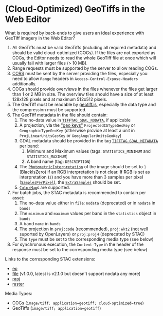 # (Cloud-Optimized) GeoTiffs in the Web Editor

What is required by back-ends to give users an ideal experience with GeoTiff imagery in the Web Editor?

1. All GeoTiffs must be valid GeoTiffs (including all required metadata) and should be valid cloud-optimized (COGs). If the files are not exported as COGs, the Editor needs to read the whole GeoTiff file at once which will usually fail with larger files (> 10 MB).
2. Range requests must be supported by the server to allow reading COGs.
3. [CORS](https://api.openeo.org/draft/index.html#section/Cross-Origin-Resource-Sharing-(CORS)/CORS-headers) must be sent by the server providing the files, especially you need to allow `Range` headers in `Access-Control-Expose-Headers` additionally.
4. COGs should provide overviews in the files whenever the files get larger than 1 or 2 MB in size. The overview tiles should have a size of at least 128x128 pixels and at maximum 512x512 pixels.
5. The GeoTiff must be readable by [geotiff.js](https://geotiffjs.github.io/geotiff.js/), especially the data type and the compression must be supported.
6. The GeoTiff metadata in the file should contain:
    1. The no-data value in [`TIFFTAG_GDAL_NODATA`](https://gdal.org/drivers/raster/gtiff.html#nodata-value), if applicable
	2. A projection, via the ["geo keys"](http://geotiff.maptools.org/spec/geotiff2.4.html) `ProjectedCSTypeGeoKey` or `GeographicTypeGeoKey` (otherwise provide at least a unit in `ProjLinearUnitsGeoKey` or `GeogAngularUnitsGeoKey`)
	3. GDAL metadata should be provided in the tag [`TIFFTAG_GDAL_METADATA`](https://gdal.org/drivers/raster/gtiff.html#metadata) per band:
		1. Minimum and Maximum values (tags: `STATISTICS_MINIMUM` and `STATISTICS_MAXIMUM`)
		2. A band name (tag: `DESCRIPTION`)
	5. The [`PhotometricInterpretation`](https://www.awaresystems.be/imaging/tiff/tifftags/photometricinterpretation.html) of the image should be set to `1` (BlackIsZero) if an RGB interpretation is not clear. If RGB is set as interpretation (`2`) and you have more than 3 samples per pixel ([`SamplesPerPixel`](https://www.awaresystems.be/imaging/tiff/tifftags/samplesperpixel.html)), the [`ExtraSamples`](https://www.awaresystems.be/imaging/tiff/tifftags/extrasamples.html) should be set.
	6. [`ColorMap`](https://www.awaresystems.be/imaging/tiff/tifftags/colormap.html)s are supported.
7. For batch jobs, the STAC metadata is recommended to contain per asset:
    1. The no-data value either in `file:nodata` (deprecated) or in `nodata` in `bands`
	2. The `minimum` and `maximum` values per band in the `statistics` object in `bands`
	3. A band `name` in `bands`
	4. The projection in `proj:code` (recommended), `proj:wkt2` (not well suported by OpenLayers) or `proj:proj4` (deprecated by STAC)
	5. The `type` must be set to the corresponding media type (see below)
8. For synchronous execution, the `Content-Type` in the header of the response must be set to the corresponding media type (see below)

Links to the corresponding STAC extensions:
- [eo](https://github.com/stac-extensions/eo)
- [file](https://github.com/stac-extensions/file/tree/v1.0.0) (v1.0.0, latest is v2.1.0 but doesn't support nodata any more)
- [proj](https://github.com/stac-extensions/projection)
- [raster](https://github.com/stac-extensions/raster)

Media Types:
- COGs (`image/tiff; application=geotiff; cloud-optimized=true`)
- GeoTiffs (`image/tiff; application=geotiff`)